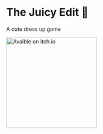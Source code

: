# The Juicy Edit 🎨
A cute dress up game

<a href="https://lajbel.itch.io/the-juicy-edit"><img width="240" src="http://jessemillar.github.io/available-on-itchio-badge/badge-bw.png" alt="Avaible on itch.io"></a>
